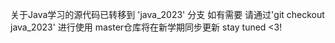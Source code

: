   关于Java学习的源代码已转移到 'java_2023' 分支
  如有需要 请通过'git checkout java_2023' 进行使用
  master仓库将在新学期同步更新
  stay tuned <3!
